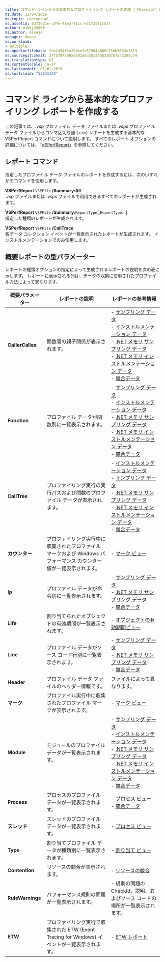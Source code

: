 ```yaml
---
title: コマンド ラインからの基本的なプロファイリング レポートの作成 | Microsoft Docs
ms.date: 11/04/2016
ms.topic: conceptual
ms.assetid: 6d73e21e-c04e-48ea-91cc-e517a5f2cd3f
author: mikejo5000
ms.author: mikejo
manager: douge
ms.workload:
- multiple
ms.openlocfilehash: 2ee2494ffaf8dce2c62564a866c73bb3663e1813
ms.sourcegitcommit: 37fb7075b0a65d2add3b137a5230767aa3266c74
ms.translationtype: HT
ms.contentlocale: ja-JP
ms.lasthandoff: 01/02/2019
ms.locfileid: "53841120"
---
```

# <a name="create-basic-profiling-reports-from-the-command-line"></a>コマンド ラインから基本的なプロファイリング レポートを作成する
この記事では、.*vsp* プロファイル データ ファイルまたは .*vsps* プロファイル データ ファイルからコンマ区切り値 (.*csv*) レポートを生成する基本的な VSPerfReport コマンドについて説明します。 すべてのレポート オプションの詳細については、「[VSPerfReport](../profiling/vsperfreport.md)」を参照してください。  
  
## <a name="report-commands"></a>レポート コマンド  
 指定したプロファイル データ ファイルのレポートを作成するには、次のいずれかのコマンドを使用します。  
  
 **VSPerfReport** `VSPFile` **/Summary:All**  
 .*vsp* ファイルまたは .*vsps* ファイルで利用できるすべてのレポートが生成されます。  
  
 **VSPerfReport** `VSPFile` **/Summary:**`ReportType`[,`ReportType`...]  
 指定した種類のレポートが生成されます。  
  
 **VSPerfReport** `VSPFile` **/CallTrace**  
 各データ コレクション イベントが一覧表示されたレポートが生成されます。 インストルメンテーションでのみ使用します。  
  
## <a name="summary-report-type-parameters"></a>概要レポートの型パラメーター  
 レポートの種類オプションの指定によって生成されるレポートの説明を次の表に示します。 レポートに表示される列は、データの収集に使用されたプロファイル方法によって異なります。  
  
|概要パラメーター|レポートの説明|レポートの参考情報|  
|-----------------------|------------------------|----------------------|  
|**CallerCallee**|関数間の親子関係が表示されます。|-   [サンプリング データ](../profiling/caller-callee-view-sampling-data.md)<br />-   [インストルメンテーション データ](../profiling/caller-callee-view-instrumentation-data.md)<br />-   [.NET メモリ サンプリング データ](../profiling/caller-callee-view-dotnet-memory-sampling-data.md)<br />-   [.NET メモリ インストルメンテーション データ](../profiling/caller-callee-view-net-memory-instrumentation-data.md)<br />-   [競合データ](../profiling/caller-callee-view-contention-data.md)|  
|**Function**|プロファイル データが関数別に一覧表示されます。|-   [サンプリング データ](../profiling/functions-view-sampling-data.md)<br />-   [インストルメンテーション データ](../profiling/functions-view-instrumentation-data.md)<br />-   [.NET メモリ サンプリング データ](../profiling/functions-view-dotnet-memory-sampling-data.md)<br />-   [.NET メモリ インストルメンテーション データ](../profiling/functions-view-dotnet-memory-instrumentation-data.md)<br />-   [競合データ](../profiling/functions-view-contention-data.md)|  
|**CallTree**|プロファイリング実行の実行パスおよび関数のプロファイル データが表示されます。|-   [インストルメンテーション データ](../profiling/call-tree-view-instrumentation-data.md)<br />-   [サンプリング データ](../profiling/call-tree-view-sampling-data.md)<br />-   [.NET メモリ サンプリング データ](../profiling/call-tree-view-dotnet-memory-sampling-data.md)<br />-   [.NET メモリ インストルメンテーション データ](../profiling/call-tree-view-dotnet-memory-instrumentation-data.md)<br />-   [競合データ](../profiling/call-tree-view-contention-data.md)|  
|**カウンター**|プロファイリング実行中に収集されたプロファイル マークおよび Windows パフォーマンス カウンター値が一覧表示されます。|-   [マーク ビュー](../profiling/marks-view.md)|  
|**Ip**|プロファイル データが命令別に一覧表示されます。|-   [サンプリング データ](../profiling/instruction-pointers-ips-view-sampling-data.md)<br />-   [.NET メモリ サンプリング データ](../profiling/instruction-pointers-ips-view-dotnet-memory-sampling-data.md)<br />-   [競合データ](../profiling/instruction-pointers-ips-view-contention-data.md)|  
|**Life**|割り当てられたオブジェクトの有効期間が一覧表示されます。|-   [オブジェクトの有効期間ビュー](../profiling/object-lifetime-view.md)|  
|**Line**|プロファイル データがソース コード行別に一覧表示されます。|-   [サンプリング データ](../profiling/lines-view-sampling-data.md)<br />-   [.NET メモリ サンプリング データ](../profiling/lines-view-dotnet-memory-sampling-data.md)<br />-   [競合データ](../profiling/lines-view-contention-data.md)|  
|**Header**|プロファイル データ ファイルのヘッダー情報です。|ファイルによって異なります。|  
|**マーク**|プロファイル実行中に収集されたプロファイル マークが表示されます。|-   [マーク ビュー](../profiling/marks-view.md)|  
|**Module**|モジュールのプロファイル データが一覧表示されます。|-   [サンプリング データ](../profiling/modules-view-sampling-data.md)<br />-   [インストルメンテーション データ](../profiling/modules-view-instrumentation-data.md)<br />-   [.NET メモリ サンプリング データ](../profiling/modules-view-dotnet-memory-sampling-data.md)<br />-   [.NET メモリ インストルメンテーション データ](../profiling/modules-view-dotnet-memory-instrumentation-data.md)<br />-   [競合データ](../profiling/modules-view-contention-data.md)|  
|**Process**|プロセスのプロファイル データが一覧表示されます。|-   [プロセス ビュー](../profiling/process-view.md)<br />-   [競合データ](../profiling/process-view-contention-data.md)|  
|**スレッド**|スレッドのプロファイル データが一覧表示されます。|-   [プロセス ビュー](../profiling/process-view.md)|  
|**Type**|割り当てプロファイル データが種類別に一覧表示されます。|-   [割り当て ビュー](../profiling/dotnet-memory-allocations-view.md)|  
|**Contention**|リソースの競合が表示されます。|-   [リソースの競合](../profiling/resource-contentions-view-contention-data.md)|  
|**RuleWarnings**|パフォーマンス規則の問題が一覧表示されます。|-   規則の問題の CheckId、説明、およびソース コードの場所が一覧表示されます。|  
|**ETW**|プロファイリング実行で収集された ETW (Event Tracing for Windows) イベントが一覧表示されます。|-   [ETW レポート](../profiling/event-tracing-for-windows-etw-report.md)|